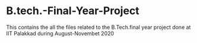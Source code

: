 # B.tech.-Final-Year-Project
This contains the all the files related to the B.Tech.final year project done at IIT Palakkad during August-Novembet 2020
